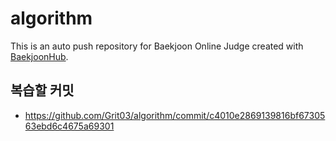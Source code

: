 # algorithm
This is an auto push repository for Baekjoon Online Judge created with [BaekjoonHub](https://github.com/BaekjoonHub/BaekjoonHub).


## 복습할 커밋
- https://github.com/Grit03/algorithm/commit/c4010e2869139816bf6730563ebd6c4675a69301

